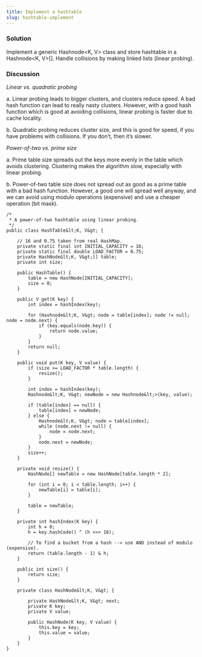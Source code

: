```yaml
---
title: Implement a hashtable
slug: hashtable-implement
---
```


### Solution
Implement a generic Hashnode&lt;K, V&gt; class and store hashtable in a Hashnode&lt;K, V&gt;[]. Handle collisions by making linked lists (linear probing).

### Discussion

*Linear vs. quadratic probing*

a.  Linear probing leads to bigger clusters, and clusters reduce speed. A bad hash function can lead to
really nasty clusters. However, with a good hash function which is good at avoiding collisions, linear
probing is faster due to cache locality.

b.  Quadratic probing reduces cluster size, and this is good for speed, if you have problems with
collisions. If you don’t, then it’s slower.



*Power-of-two vs. prime size*

a.  Prime table size spreads out the keys more evenly in the table which avoids clustering. Clustering makes
the algorithm slow, especially with linear probing.

b.  Power-of-two table size does not spread out as good as a prime table with a bad hash function. However,
a good one will spread well anyway, and we can avoid using modulo operations (expensive) and use a cheaper
operation (bit mask).

```
/*
 * A power-of-two hashtable using linear probing.
 */
public class HashTable&lt;K, V&gt; {

    // 16 and 0.75 taken from real HashMap.
    private static final int INITIAL_CAPACITY = 16;
    private static final double LOAD_FACTOR = 0.75;
    private HashNode&lt;K, V&gt;[] table;
    private int size;

    public HashTable() {
        table = new HashNode[INITIAL_CAPACITY];
        size = 0;
    }

    public V get(K key) {
        int index = hashIndex(key);

        for (Hashnode&lt;K, V&gt; node = table[index]; node != null; node = node.next) {
            if (key.equals(node.key)) {
                return node.value;
            }
        }
        return null;
    }

    public void put(K key, V value) {
        if (size >= LOAD_FACTOR * table.length) {
            resize();
        }

        int index = hashIndex(key);
        Hashnode&lt;K, V&gt; newNode = new Hashnode&lt;>(key, value);

        if (table[index] == null) {
            table[index] = newNode;
        } else {
            Hashnode&lt;K, V&gt; node = table[index];
            while (node.next != null) {
                node = node.next;
            }
            node.next = newNode;
        }
        size++;
    }

    private void resize() {
        HashNode[] newTable = new HashNode[table.length * 2];

        for (int i = 0; i < table.length; i++) {
            newTable[i] = table[i];
        }

        table = newTable;
    }

    private int hashIndex(K key) {
        int h = 0;
        h = key.hashCode() ^ (h >>> 16);

        // To find a bucket from a hash --> use AND instead of modulo (expensive).
        return (table.length - 1) & h;
    }

    public int size() {
        return size;
    }

    private class HashNode&lt;K, V&gt; {

        private HashNode&lt;K, V&gt; next;
        private K key;
        private V value;

        public HashNode(K key, V value) {
            this.key = key;
            this.value = value;
        }
    }
}
```
